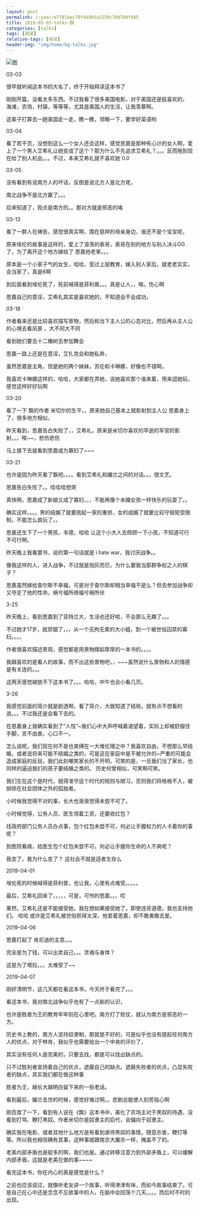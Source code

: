 ```yaml
---
layout: post
permalink: /:year/e7781bec70fd49b5a2159c70d7b0f6b5
title: 2019-03-03-talks-飘
categories: [talks]
tags: [阅读]
relative-tags: [阅读]
header-img: "img/home/bg-talks.jpg"
---
```


![图](http://image.linxingyang.net/image/T-talks/image/2019/books/p.jpg)

03-03 

很早就听闻这本书的大名了，终于开始拜读这本书了

刚刚开篇，没看太多东西。不过我看了很多美国电影，对于美国还是挺喜欢的，  海滩，农场，村镇，等等等，尤其是美国人的生活，让我羡慕啊。


这辈子打算去一趟美国走一走，瞧一瞧，领略一下，要学好英语哟

03-04


看了若干页，没想到这么一个女人还会这样，感觉思嘉是那种有心计的女人啊，爱上了一个男人艾希礼让她变成了这个？那为什么不先追求艾希礼？。。。反而拖到现在给了别人机会。。。不过，本来艾希礼就不喜欢她 0.0

03-05

没有看到有说南方人的坏话，反倒是说北方人是北方佬，

南北战争不是北方赢了。。。


后来知道了，观点是南方的。。那对方就是邪恶的咯


03-13

看了一群人在祷告，感觉很真实啊，围在慈祥的母亲身边，谁还不是个宝宝呢，

原来埃伦的故事是这样的，爱上了浪荡的表哥，表哥在别的地方与别人决斗GG了，为了离开这个地方嫁给了 思嘉他老爹。。。    

原本是一个小家子气的女生，哈哈，受过上层教育，嫁入别人家后，就老老实实，会当家了，真是6啊

到后面看到埃伦死了，死前喊得是菲利普。。。真是让人，，唉。伤心啊


思嘉自己的意淫，艾希礼其实是喜欢她的，不知道会不会成功，


03-18

作者看来还是比较喜欢描写景物，然后和当下主人公的心态对比，然后再从主人公的心境去看风景  ，大不同大不同


看到她们要去十二橡树去参加舞会

思嘉一路上还是在意淫，艾扎克会和她私奔，

虽然思嘉是主角，但是她的两个妹妹，苏伦和卡琳娜，好像也不错啊。

我喜欢卡琳娜这样的，哈哈，大家都在弄她，说她喜欢那个谁来着，用来逗她玩，感觉这样好好玩啊


03-20

看了一下 飘的作者 米切尔的生平，，原来她自己基本上就影射到主人公 思嘉身上了，很多地方相似，

昨天看到，思嘉告白失败了，，艾希礼，原来是米切尔喜欢的早逝的军官的影射。。。唉~~，悲伤悲伤

马上接下去就看到思嘉成为寡妇了~~~

03-21


也许是因为昨天看了飘吧。。。。看到艾希礼和媚兰之间的对话。。。很文艺。

思嘉告白失败了。。哇哇哇想哭


真快啊，思嘉成了新娘又成了寡妇，，，不能再像个未婚女孩一样快乐的玩耍了。。

确实这样。。。。男的结婚了就要挑起一家的重担，女的成婚了就要比较守规矩受限制，不能怎么疯玩了。。


思嘉还生下了一个男孩，韦德，哈哈  让这个小大人去照顾一下小孩，不知道可行不可行啊。



昨天晚上我看罢书，说的第一句话就是   i hate war，我讨厌战争。。


像我这样的人，进入战争，不过就是炮灰而已，为什么要我当那群争权之人的棋子？


思嘉虽然嫁给查尔斯不幸福，可是对于查尔斯却相当幸福不是么？但去参加战争却又夺走了他的性命。祸兮福所倚福兮祸所伏


3-25

昨天晚上，看到思嘉到了亚特兰大，生活也还好啦，不会那么无趣了。。。

不过她才17岁，就禁锢了，，，从一个无拘无束的大小姐，到一个被世俗囚禁的寡妇。。。。

作者很喜欢描述景观，感觉都是用景物撑起厚厚的一本书的。。。。

我跟喜欢的是看人的故事，而不出这些景物吧，，~~~虽然说什么景物和人的情感是有关连的。。。

这两天感觉越放不下这本书了。。。哈哈，中午也会小看几页。


3-26

我感觉前面的简介就是剧透啊，看了简介，大致知道了结局，就有点不想看的说。。。不过我还是会看下去的。

在思嘉身上我确实看到了“人性”~我们心中大声呼喊着渴望着，实际上却被舒服住手脚，言不由衷，心口不一。

怎么说呢，我们现在何不是也束缚在一大堆伦理之中？我喜欢自由，不想那么早结婚，或者说将来可能不结婚之类的，可是这在家庭中是不被允许的~严重的可能会造成家庭的反目，我们此刻嘲笑家长的不开明，可笑的是，一旦我们当了家长，也同样的逼迫我们的孩子要结婚之类的。  历史何曾相似，可笑啊可笑。


我们生在这个是时代，就得准守这个时代的规则与陋习，否则我们将格格不入，被排除在社会团体之外的孤独者。


小时候我觉得不对的事，长大也渐渐觉得未尝不可了。

小时候觉得，公务人员、医生领着工资，还要收红包？

找政府部门公务人员办点事，包个红包未尝不可，何必让手握权力的人卡着你的事呢？

到医院看病，给医生包个红包未尝不可，何必让手握你生命的人不爽呢？

我变了，我为什么变了？ 这社会不就是适者生存么


2019-04-01

埃伦死的时候喊得是菲利普，也让我，心里有点难受。。。。。


最后，艾希礼回来了，，，，，可是，可怜的思嘉。。。哎


果然，艾希礼还是不能接受她，我在想如果接受她了，即使违背道德，我也支持他们。 哈哈 或许是艾希礼被世俗抓得太深，他爱着思嘉，却不敢勇敢去爱。

2019-04-06

思嘉打起了 肯尼迪的主意。。。

完全是为了钱，可以出卖自己。。。灵魂与身体？

这是为了塔拉。。。太难受了~~

2019-04-07

刚好清明节，这几天都在看这本书，今天终于看完了。。。


看这本书，我对南北战争似乎也有了一点新的认识，

也许是胜者为王的教育牢牢刻在心里吧。南方打了败仗，就认为南方是邪恶的一方。

历史书上教的，南方人坚持奴隶制，那就是不好的，可是似乎也没有提起任何南方人的优点，对于林肯，我似乎也需要给出一个中肯的评价了，

其实没有任何人是完美的，只要去找，都是可以找出缺点的。

只不过胜利者宣扬着自己的优点，遮蔽自己的缺点。遮蔽失败者的优点，凸显失败者的缺点，其实我们都在做这种事


胜者为王，越长大越明白留下来的一些老话。


看到最后，媚兰去世的时候，感觉好难过啊。。悲剧总能使人刻苦铭心啊


刚百度了一下，看到有人说在《飘》这本书中，美化了农场主对于黑奴的待遇，没看到打骂、鞭打黑奴。作者米切尔是奴隶主的后代，会偏向于奴隶主。

确实我在电影、或者其他什么地方是有看到虐待黑奴的事情，随意杀害，鞭打等等。所以我也相信确有其事，这种事就跟南京大屠杀一样，掩盖不了的。


老美内部矛盾也是挺多的啊，我们也是。通过转移注意力到外部矛盾上，可以缓解内部矛盾，这就是老美在做的事~~~~


看完这本书，你在内心的真是感觉是什么？

之前也应该说过，就像听老友讲一个故事，听得津津有味，而如今故事结束了。可是自己在心中还是念念不忘故事中的人，在脑中会回荡个几天。。。。而后时不时的出现。

